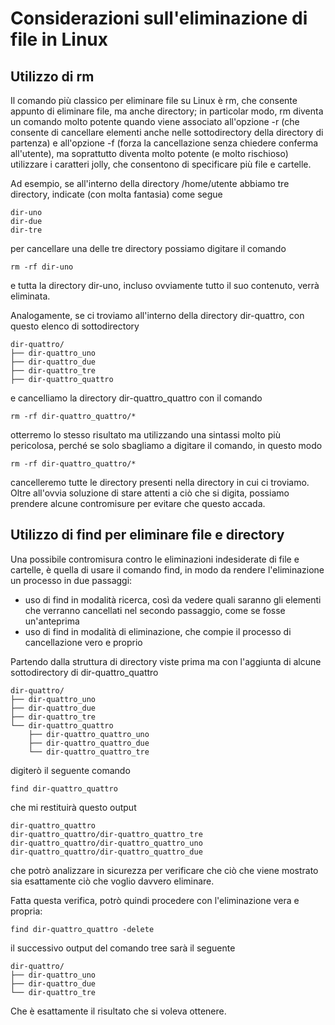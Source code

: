 # Considerazioni sull'eliminazione di file in Linux

## Utilizzo di rm

Il comando più classico per eliminare file su Linux è rm, che consente appunto di eliminare file, ma anche directory; in particolar modo, rm diventa un comando molto potente quando viene associato all'opzione -r (che consente di cancellare elementi anche nelle sottodirectory della directory di partenza) e all'opzione -f (forza la cancellazione senza chiedere conferma all'utente), ma soprattutto diventa molto potente (e molto rischioso) utilizzare i caratteri jolly, che consentono di specificare più file e cartelle.

Ad esempio, se all'interno della directory /home/utente abbiamo tre directory, indicate (con molta fantasia) come segue

~~~
dir-uno
dir-due
dir-tre
~~~

per cancellare una delle tre directory possiamo digitare il comando

~~~shell
rm -rf dir-uno
~~~

e tutta la directory dir-uno, incluso ovviamente tutto il suo contenuto, verrà eliminata.

Analogamente, se ci troviamo all'interno della directory dir-quattro, con questo elenco di sottodirectory

~~~shell
dir-quattro/
├── dir-quattro_uno
├── dir-quattro_due
├── dir-quattro_tre
├── dir-quattro_quattro
~~~

e cancelliamo la directory dir-quattro_quattro con il comando

~~~shell
rm -rf dir-quattro_quattro/*
~~~

otterremo lo stesso risultato ma utilizzando una sintassi molto più pericolosa, perché se solo sbagliamo a digitare il comando, in questo modo

~~~shell
rm -rf dir-quattro_quattro/*
~~~

cancelleremo tutte le directory presenti nella directory in cui ci troviamo. Oltre all'ovvia soluzione di stare attenti a ciò che si digita, possiamo prendere alcune contromisure per evitare che questo accada.

## Utilizzo di find per eliminare file e directory

Una possibile contromisura contro le eliminazioni indesiderate di file e cartelle, è quella di usare il comando find, in modo da rendere l'eliminazione un processo in due passaggi:

- uso di find in modalità ricerca, così da vedere quali saranno gli elementi che verranno cancellati nel secondo passaggio, come se fosse un'anteprima
- uso di find in modalità di eliminazione, che compie il processo di cancellazione vero e proprio

Partendo dalla struttura di directory viste prima ma con l'aggiunta di alcune sottodirectory di dir-quattro_quattro

~~~shell
dir-quattro/
├── dir-quattro_uno
├── dir-quattro_due
├── dir-quattro_tre
└── dir-quattro_quattro
    ├── dir-quattro_quattro_uno
    ├── dir-quattro_quattro_due
    └── dir-quattro_quattro_tre
~~~

digiterò il seguente comando

~~~shell
find dir-quattro_quattro
~~~

che mi restituirà questo output

~~~shell
dir-quattro_quattro
dir-quattro_quattro/dir-quattro_quattro_tre
dir-quattro_quattro/dir-quattro_quattro_uno
dir-quattro_quattro/dir-quattro_quattro_due
~~~

che potrò analizzare in sicurezza per verificare che ciò che viene mostrato sia esattamente ciò che voglio davvero eliminare.

Fatta questa verifica, potrò quindi procedere con l'eliminazione vera e propria:

~~~shell
find dir-quattro_quattro -delete
~~~

il successivo output del comando tree sarà il seguente

~~~shell
dir-quattro/
├── dir-quattro_uno
├── dir-quattro_due
└── dir-quattro_tre
~~~

Che è esattamente il risultato che si voleva ottenere.